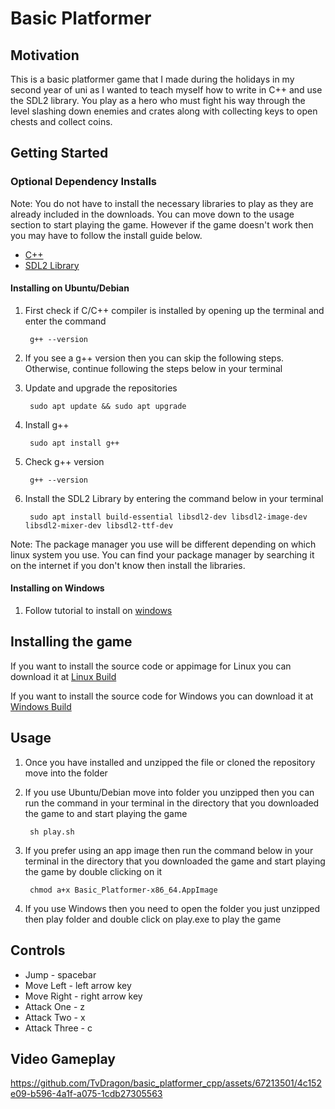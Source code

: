 # Basic Platformer
## Motivation

This is a basic platformer game that I made during the holidays in my second year of uni as I wanted to teach myself how to write in C++ and use the SDL2 library. You play as a hero who must fight his way through the level slashing down enemies and crates along with collecting keys to open chests and collect coins.

## Getting Started

### Optional Dependency Installs

Note: You do not have to install the necessary libraries to play as they are already included in the downloads. You can move down to the usage section to start playing the game. However if the game doesn't work then you may have to follow the install guide below.

- [C++](https://sourceforge.net/projects/mingw-w64/files/Toolchains%20targetting%20Win32/Personal%20Builds/mingw-builds/installer/mingw-w64-install.exe/download)
- [SDL2 Library](https://www.libsdl.org/download-2.0.php)

#### Installing on Ubuntu/Debian
1. First check if C/C++ compiler is installed by opening up the terminal and enter the command

		g++ --version

2. If you see a g++ version then you can skip the following steps. Otherwise, continue following the steps below in your terminal

3. Update and upgrade the repositories

		sudo apt update && sudo apt upgrade

4. Install g++

		sudo apt install g++

5. Check g++ version

		g++ --version

6. Install the SDL2 Library by entering the command below in your terminal

		sudo apt install build-essential libsdl2-dev libsdl2-image-dev libsdl2-mixer-dev libsdl2-ttf-dev

Note: The package manager you use will be different depending on which linux system you use. You can find your package manager by searching it on the internet if you don't know then install the libraries.

#### Installing on Windows
1. Follow tutorial to install on [windows](https://www.matsson.com/prog/sdl2-mingw-w64-tutorial.php)

## Installing the game
If you want to install the source code or appimage for Linux you can download it at [Linux Build](https://github.com/TvDragon/basic_platformer_cpp/releases/tag/Linux)

If you want to install the source code for Windows you can download it at [Windows Build](https://github.com/TvDragon/basic_platformer_cpp/releases/tag/Windows)
	
## Usage

1. Once you have installed and unzipped the file or cloned the repository move into the folder

2. If you use Ubuntu/Debian move into folder you unzipped then you can run the command in your terminal in the directory that you downloaded the game to and start playing the game

		sh play.sh

3. If you prefer using an app image then run the command below in your terminal in the directory that you downloaded the game and start playing the game by double clicking on it

		chmod a+x Basic_Platformer-x86_64.AppImage

4. If you use Windows then you need to open the folder you just unzipped then play folder and double click on play.exe to play the game

## Controls

- Jump - spacebar
- Move Left - left arrow key
- Move Right - right arrow key
- Attack One - z
- Attack Two - x
- Attack Three - c

## Video Gameplay

https://github.com/TvDragon/basic_platformer_cpp/assets/67213501/4c152e09-b596-4a1f-a075-1cdb27305563

